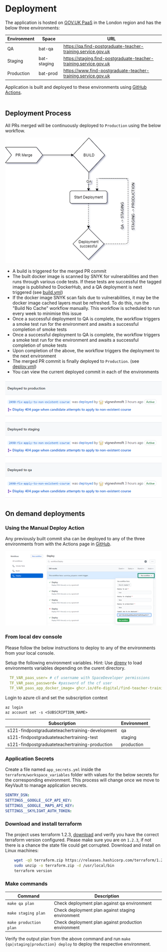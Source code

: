 # Deployment

The application is hosted on [GOV.UK PaaS](https://login.london.cloud.service.gov.uk) in the London region and has the below three environments:

| Environment   | Space       | URL |
| ------------- | ------------|---- |
| QA            | bat-qa      | https://qa.find-postgraduate-teacher-training.service.gov.uk       |
| Staging       | bat-staging | https://staging.find-postgraduate-teacher-training.service.gov.uk  |
| Production    | bat-prod    | https://www.find-postgraduate-teacher-training.service.gov.uk      |

Application is built and deployed to these environments using [GitHub Actions](https://github.com/DFE-Digital/find-teacher-training/actions).
<br/>
<br/>

## Deployment Process
All PRs merged will be continuously deployed to `Production` using the below workflow.

![Deployment Process](./deploy-workflow.png "GitHub Actions Workflow")

- A build is triggered for the merged PR commit
- The built docker image is scanned by SNYK for vulnerabilities and then runs through various code tests. If these tests are successful the tagged image is published to DockerHub, and a QA deployment is next triggered (see [build.yml](/.github/workflows/build.yml))
- If the docker image SNYK scan fails due to vulnerabilities, it may be the docker image cached layers must be refreshed. To do this, run the "Build No Cache" workflow manually. This workflow is scheduled to run every week to minimise this issue
- Once a successful deployment to QA is complete, the workflow triggers a smoke test run for the environment and awaits a successful completion of smoke tests
- Once a successful deployment to QA is complete, the workflow triggers a smoke test run for the environment and awaits a successful completion of smoke tests
- Upon completion of the above, the workflow triggers the deployment to the next environment
- The merged PR commit is finally deployed to `Production`. (see [deploy.yml](/.github/workflows/deploy.yml))
- You can view the current deployed commit in each of the environments

<a href="https://github.com/DFE-Digital/find-teacher-training/deployments">![Environments](./deployments.png "GitHub Actions Workflow")</a>

## On demand deployments

### Using the Manual Deploy Action
Any previously built commit sha can be deployed to any of the three environments from with the Actions page in [GitHub](https://github.com/DFE-Digital/find-teacher-training/actions?query=workflow%3ADeploy).

<a href="https://github.com/DFE-Digital/find-teacher-training/actions?query=workflow%3ADeploy">![Deploy](./manual_deploy.png "Deploy Workflow")</a>


### From local dev console
Please follow the below instructions to deploy to any of the environments from your local console.

Setup the following environment variables. Hint: Use [direnv](https://direnv.net) to load environments variables depending on the curent directory.
```yml
  TF_VAR_paas_user= # cf username with SpaceDeveloper permissions
  TF_VAR_paas_password= #password of the cf user
  TF_VAR_paas_app_docker_image= ghcr.io/dfe-digital/find-teacher-training:${COMMIT_SHA}
```
Login to azure cli and set the subscription context

```
az login
az account set -s <SUBSCRIPTION_NAME>
```
|  Subscription          | Environment |
| ---------------------- | ------------|
| s121-findpostgraduateteachertraining-development | qa                |
| s121-findpostgraduateteachertraining-test        | staging           |
| s121-findpostgraduateteachertraining-production  | production        |

### Application Secrets
Create a file named `app_secrets.yml` inside the `terraform/workspace_variables` folder with values for the below secrets for the corresponding environment.
This process will change once we move to KeyVault to manage application secrets.
```yml
SENTRY_DSN:
SETTINGS__GOOGLE__GCP_API_KEY:
SETTINGS__GOOGLE__MAPS_API_KEY:
SETTINGS__SKYLIGHT_AUTH_TOKEN:
```
### Download and install terraform
The project uses terraform 1.2.3, [download](https://www.terraform.io/downloads.html) and verify you have the correct terraform version configured.
Please make sure you are on `1.2.3`, if not there is a chance the state file could get corrupted.
Download and install on Linux machines:
```sh
	wget -qO terraform.zip https://releases.hashicorp.com/terraform/1.2.3/terraform_1.2.3_linux_amd64.zip
	sudo unzip -o terraform.zip -d /usr/local/bin
	terraform version
```
### Make commands

|  Command               | Description |
| ---------------------- | ------------|
| `make qa plan`         | Check deployment plan against qa environment                |
| `make staging plan`    | Check deployment plan against staging environment           |
| `make production plan` | Check deployment plan against production environment        |

Verify the output plan from the above command and run `make {qa|staging|production} deploy` to deploy the respective environment.
